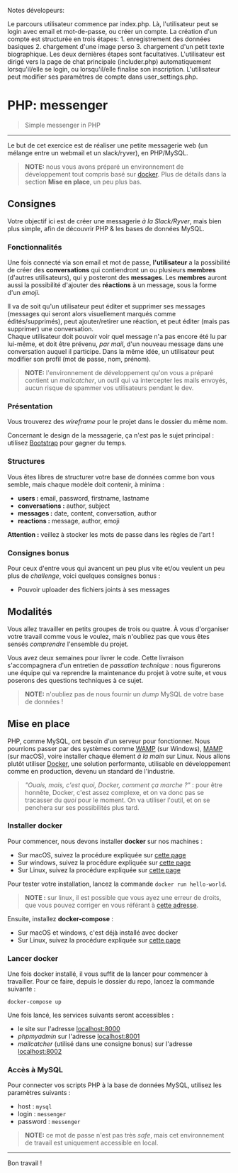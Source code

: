 Notes dévelopeurs:

Le parcours utilisateur commence par index.php. Là, l'utilisateur peut se login avec email et mot-de-passe, ou créer un compte. La création d'un compte est structurée en trois étapes: 1. enregistrement des données basiques 2. chargement d'une image perso 3. chargement d'un petit texte biographique. Les deux dernières étapes sont facultatives.
L'utilisateur est dirigé vers la page de chat principale (includer.php) automatiquement lorsqu'il/elle se login, ou lorsqu'il/elle finalise son inscription.
L'utilisateur peut modifier ses paramètres de compte dans user_settings.php.



# PHP: messenger

> Simple messenger in PHP

* * *

Le but de cet exercice est de réaliser une petite messagerie web (un mélange entre un webmail et un slack/ryver), en PHP/MySQL.

> **NOTE:** nous vous avons préparé un environnement de développement tout compris basé sur [docker](https://www.docker.com). Plus de détails dans la section **Mise en place**, un peu plus bas.

## Consignes

Votre objectif ici est de créer une messagerie _à la Slack/Ryver_, mais bien plus simple, afin de découvrir PHP & les bases de données MySQL.

### Fonctionnalités

Une fois connecté via son email et mot de passe, **l'utilisateur** a la possibilité de créer des **conversations** qui contiendront un ou plusieurs **membres** (d'autres utilisateurs), qui y posteront des **messages**. Les **membres** auront aussi la possibilité d'ajouter des **réactions** à un message, sous la forme d'un _emoji_.

Il va de soit qu'un utilisateur peut éditer et supprimer ses messages (messages qui seront alors visuellement marqués comme édités/supprimés), peut ajouter/retirer une réaction, et peut éditer (mais pas supprimer) une conversation.  
Chaque utilisateur doit pouvoir voir quel message n'a pas encore été lu par lui-même, et doit être prévenu, _par mail_, d'un nouveau message dans une conversation auquel il participe.
Dans la même idée, un utilisateur peut modifier son profil (mot de passe, nom, prénom).

> **NOTE:** l'environnement de développement qu'on vous a préparé contient un _mailcatcher_, un outil qui va intercepter les mails envoyés, aucun risque de spammer vos utilisateurs pendant le dev.

### Présentation

Vous trouverez des _wireframe_ pour le projet dans le dossier du même nom.

Concernant le design de la messagerie, ça n'est pas le sujet principal : utilisez [Bootstrap](https://getbootstrap.com/) pour gagner du temps.

### Structures

Vous êtes libres de structurer votre base de données comme bon vous semble, mais chaque modèle doit contenir, à minima :

- **users :** email, password, firstname, lastname
- **conversations :** author, subject
- **messages :** date, content, conversation, author
- **reactions :** message, author, emoji

**Attention :** veillez à stocker les mots de passe dans les règles de l'art !

### Consignes bonus

Pour ceux d'entre vous qui avancent un peu plus vite et/ou veulent un peu plus de _challenge_, voici quelques consignes bonus :

- Pouvoir uploader des fichiers joints à ses messages

## Modalités

Vous allez travailler en petits groupes de trois ou quatre. À vous d'organiser votre travail comme vous le voulez, mais n'oubliez pas que vous êtes sensés _comprendre_ l'ensemble du projet.

Vous avez deux semaines pour livrer le code. Cette livraison s'accompagnera d'un entretien de _passation technique_ : nous figurerons une équipe qui va reprendre la maintenance du projet à votre suite, et vous poserons des questions techniques à ce sujet.

> **NOTE:** n'oubliez pas de nous fournir un *dump* MySQL de votre base de données !

## Mise en place

PHP, comme MySQL, ont besoin d'un serveur pour fonctionner. Nous pourrions passer par des systèmes comme [WAMP](http://www.wampserver.com/) (sur Windows), [MAMP](https://www.mamp.info/en/) (sur macOS), voire installer chaque élement _à la main_ sur Linux.
Nous allons plutôt utiliser [Docker](https://www.docker.com/), une solution performante, utilisable en développement comme en production, devenu un standard de l'industrie.

> *"Ouais, mais, c'est quoi, Docker, comment ça marche ?"* : pour être honnête, Docker, c'est assez complexe, et on va donc pas se tracasser du _quoi_ pour le moment. On va utiliser l'outil, et on se penchera sur ses possibilités plus tard.

### Installer docker

Pour commencer, nous devons installer **docker** sur nos machines :

- Sur macOS, suivez la procédure expliquée sur [cette page](https://docs.docker.com/docker-for-mac/install/)
- Sur windows, suivez la procédure expliquée sur [cette page](https://docs.docker.com/docker-for-windows/install/)
- Sur Linux, suivez la procédure expliquée sur [cette page](https://docs.docker.com/install/linux/docker-ce/ubuntu/)

Pour tester votre installation, lancez la commande `docker run hello-world`.

> **NOTE :** sur linux, il est possible que vous ayez une erreur de droits, que vous pouvez corriger en vous référant à [cette adresse](https://techoverflow.net/2017/03/01/solving-docker-permission-denied-while-trying-to-connect-to-the-docker-daemon-sockethttps://techoverflow.net/2017/03/01/solving-docker-permission-denied-while-trying-to-connect-to-the-docker-daemon-socket//).

Ensuite, installez **docker-compose** :

- Sur macOS et windows, c'est déjà installé avec docker
- Sur Linux, suivez la procédure expliquée sur [cette page](https://docs.docker.com/compose/install/#install-compose)

### Lancer docker

Une fois docker installé, il vous suffit de la lancer pour commencer à travailler.
Pour ce faire, depuis le dossier du repo, lancez la commande suivante :

    docker-compose up

Une fois lancé, les services suivants seront accessibles :

- le site sur l'adresse [localhost:8000](http://localhost:8000)
- _phpmyadmin_ sur l'adresse [localhost:8001](http://localhost:8001)
- _mailcatcher_ (utilisé dans une consigne bonus) sur l'adresse [localhost:8002](http://localhost:8002)

### Accès à MySQL

Pour connecter vos scripts PHP à la base de données MySQL, utilisez les paramètres suivants :

- host : `mysql`
- login : `messenger`
- password : `messenger`

> **NOTE:** ce mot de passe n'est pas très _safe_, mais cet environnement de travail est uniquement accessible en local.

* * *

Bon travail !
